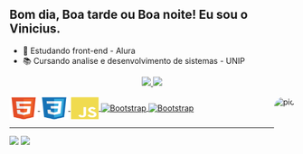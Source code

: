 ## Bom dia, Boa tarde ou  Boa noite! Eu sou o Vinicius.

- 🌱 Estudando front-end - Alura 
- 📚 Cursando analise e desenvolvimento de sistemas - UNIP 

<div align="center">
  <a href="https://github.com/Vinicius-Rasteiro">
  <img height="180em" src="https://github-readme-stats.vercel.app/api?username=Vinicius-Rasteiro&show_icons=true&theme=github_dark&include_all_commits=true&count_private=true"/>
  <img height="180em" src="https://github-readme-stats.vercel.app/api/top-langs/?username=Vinicius-Rasteiro&layout=compact&langs_count=7&theme=github_dark"/>
</div>

<div style="display: inline_block"><br>
  <img align="center" alt="HTML" height="40" width="50" src="https://raw.githubusercontent.com/devicons/devicon/master/icons/html5/html5-original.svg">
  <img align="center" alt="CSS" height="40" width="50" src="https://raw.githubusercontent.com/devicons/devicon/master/icons/css3/css3-original.svg">
  <img align="center" alt="RJs" height="40" width="50" src="https://raw.githubusercontent.com/devicons/devicon/master/icons/javascript/javascript-plain.svg">
  <img align="center" alt="Bootstrap" height="40" width="50" src="https://cdn.jsdelivr.net/gh/devicons/devicon/icons/bootstrap/bootstrap-original.svg">
  <img align="center" alt="Bootstrap" height="40" width="50" src="https://cdn.jsdelivr.net/gh/devicons/devicon/icons/sass/sass-original.svg">
  <img align="right" alt="pic" height="150" style="border-radius:50px;" src="https://media4.giphy.com/media/oOxSXI5D2cvc6kYSvw/200w.webp?cid=ecf05e47k6rsmvwjxk51islailzoiubd3x3w1v2i8mgfvz0r&rid=200w.webp&ct=g">
</div>
<hr> 
<div>
 <a href = "mailto:vinicius.rasteiro@hotmail.com"><img src="https://img.shields.io/badge/Microsoft_Outlook-0078D4?style=for-the-badge&logo=microsoft-outlook&logoColor=white" target="_blank"></a>
  <a href="https://www.linkedin.com/in/Vinicius-Rasteiro-Dev/" target="_blank"><img src="https://img.shields.io/badge/-LinkedIn-%230077B5?style=for-the-badge&logo=linkedin&logoColor=white" target="_blank"></a> 
</div>
